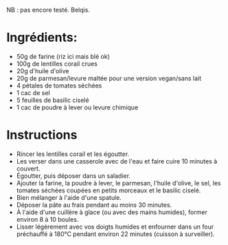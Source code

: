NB : pas encore testé. Belqis.

# Ingrédients:

- 50g de farine (riz ici mais blé ok)
- 100g de lentilles corail crues
- 20g d'huile d'olive
- 20g de parmesan/levure maltée pour une version vegan/sans lait
- 4 pétales de tomates séchées
- 1 cac de sel
- 5 feuilles de basilic ciselé
- 1 cac de poudre à lever ou levure chimique

# Instructions

- Rincer les lentilles corail et les égoutter.
- Les verser dans une casserole avec de l'eau et faire cuire 10 minutes à couvert.
- Égoutter, puis déposer dans un saladier.
- Ajouter la farine, la poudre à lever, le parmesan, l'huile d'olive, le sel, les tomates séchées coupées en petits morceaux et le basilic ciselé.
- Bien mélanger à l'aide d'une spatule.
- Déposer la pâte au frais pendant au moins 30 minutes.
- À l'aide d'une cuillère à glace (ou avec des mains humides), former environ 8 à 10 boules.
- Lisser légèrement avec vos doigts humides et enfourner dans un four préchauffé à 180°C pendant environ 22 minutes (cuisson à surveiller).
